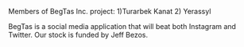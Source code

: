 Members of BegTas Inc. project: 1)Turarbek Kanat 2) Yerassyl

BegTas is a social media application that will beat both Instagram and Twitter. 
Our stock is funded by Jeff Bezos.